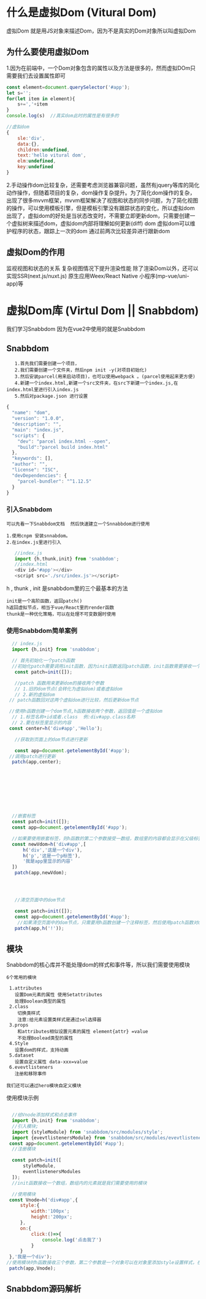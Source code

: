 # 什么是虚拟Dom (Vitural Dom)
  虚拟Dom 就是用JS对象来描述Dom，因为不是真实的Dom对象所以叫虚拟Dom
## 为什么要使用虚拟Dom
  1.因为在前端中，一个Dom对象包含的属性以及方法是很多的，然而虚拟DOm只需要我们去设置属性即可
   ```javaScript
   const element=document.querySelector('#app');
   let s='';
   for(let item in element){
       s+=','+item
   }
   console.log(s)  //真实dom此时的属性是有很多的

   //虚拟dom
   {
       sle:'div',
       data:{},
       children:undefined,
       text:'hello vitural dom',
       elm:undefined,
       key:undefined
   }
   ```
   2.手动操作dom比较复杂，还需要考虑浏览器兼容问题，虽然有jquery等库的简化动作操作，但随着项目的复杂，dom操作复杂提升。为了简化dom操作的复杂，出现了很多mvvm框架，mvvm框架解决了视图和状态的同步问题，为了简化视图的操作，可以使用模板引擎，但是模板引擎没有跟踪状态的变化，所以虚拟dom出现了，虚拟dom的好处是当状态改变时，不需要立即更新dom，只需要创建一个虚拟树来描述dom，虚拟dom内部将理解如何更新(diff) dom
   虚拟dom可以维护程序的状态，跟踪上一次的dom
   通过前两次比较差异进行跟新dom

## 虚拟Dom的作用
   监视视图和状态的关系
   复杂视图情况下提升渲染性能
   除了渲染Dom以外，还可以实现SSR(next.js/nuxt.js) 原生应用Weex/React Native 小程序(mp-vue/uni-app)等

# 虚拟Dom库 (Virtul Dom || Snabbdom)
  我们学习Snabbdom 因为在vue2中使用的就是Snabbdom
## Snabbdom




       1.首先我们需要创建一个项目，
       2.我们需要创建一个文件夹，然后npm init -y(对项目初始化)
       3.然后安装parcel(用来启动项目)，也可以使用webpack 。(parcel使用起来更方便)
       4.新建一个index.html,新建一个src文件夹，在src下新建一个index.js,在index.html里进行引入index.js
       5.然后对package.json 进行设置

```JavaScript
{
  "name": "dom",
  "version": "1.0.0",
  "description": "",
  "main": "index.js",
  "scripts": {
    "dev": "parcel index.html --open",
    "build":"parcel build index.html"
  },
  "keywords": [],
  "author": "",
  "license": "ISC",
  "devDependencies": {
    "parcel-bundler": "^1.12.5"
  }
}


```
  ### 引入Snabbdom 
    可以先看一下Snabbdom文档  然后快速建立一个Snnabbdom进行使用

    1.使用cnpm 安装snnabdom。
    2.在index.js里进行引入
```javaScript
   //index.js
   import {h,thunk,init} from 'snabbdom';
   //index.html
   <div id='#app'></div>
   <script src='./src/index.js'></script>
```
  h , thunk , init 是snabbdom里的三个最基本的方法

    init是一个高阶函数，返回patch()
    h返回虚拟节点，相当于vue/React里的render函数
    thunk是一种优化策略，可以在处理不可变数据时使用

 ###  使用Snabbdom简单案例

```JavaScript
  // index.js
  import {h,init} from 'snabbdom';

  // 首先初始化一个patch函数
  //初始化patch需要调用init函数，因为init函数返回patch函数，init函数需要接收一个参数是空数组
   const patch=init([]);

   //patch 函数用来更新dom的接收两个参数
   // 1.旧的dom节点(会转化为虚拟dom)或者虚拟dom
   // 2.新的虚拟dom
 // patch函数回对这两个虚拟dom进行比较，然后更新dom节点

 //使用h函数创建一个dom节点,h函数接收两个参数，返回值是一个虚拟dom
  // 1.标签名称+id或者.class  例:div#app.class名称
  // 2.要在标签里显示的内容
 const center=h('div#app','Hello');

   //获取到页面上的dom节点进行更新

   const app=document.getelementById('#app');
 //调用patch进行更新
  patch(app,center);









  //嵌套标签
  const patch=init([]);
  const app=document.getelementById('#app');

  //如果要使用嵌套标签，则h函数的第二个参数接受一数组，数组里的内容都会显示在父级标签里，如果是虚拟dom则进行dom渲染，如果是字符串则显示字符串
  const newVdom=h('div#app',[
      h('div','这是一个div'),
      h('p','这是一个p标签'),
      '我是app里显示的内容'
  ])
   patch(app,newVdom);




   //清空页面中的dom节点

   const patch=init([]);
   const app=document.getelementById('#app');
    //如果清空页面中的dom节点，只需要用h函数创建一个注释标签，然后使用patch函数对dom进行更新即可
   patch(app,h('!'));
```
## 模块 
  Snabbdom的核心库并不能处理dom的样式和事件等，所以我们需要使用模块
    
    6个常用的模块

     1.attributes 
       设置Dom元素的属性 使用Setattributes
       处理Boolean类型的属性
     2.class
        切换类样式
        注意:给元素设置类样式是通过sel选择器
     3.props
        和attributes相似设置元素的属性 element{attr} =value
        不处理Boolead类型的属性
     4.Style
       设置dom的样式，支持动画
     5.dataset
       设置自定义属性 data-xxx=value
     6.evevtlisteners 
       注册和移除事件

    我们还可以通过hero模块自定义模块

 使用模块示例

 ```javaScript

   //给Vnode添加样式和点击事件
   import {h,init} from 'snabbdom';
   //引入模块;
   import {styleModule} from 'snabbdom/src/modules/style';
   import {evevtlistenersModule} from 'snabbdom/src/modules/evevtlisteners';
  const app=document.getelementById('#app');
   //注册模块

   const patch=init([
       styleModule,
       eventlistenersModules
   ]);
   //init函数接收一个数组，数组内的元素就是我们需要使用的模块

   //使用模块
  const Vnode=h('div#app',{
      style:{
          width:'100px';
          height:'200px';
      },
      on:{
          click:()=>{
              console.log('点击我了')
          }
      }
  },'我是一个div');
//使用模块时h函数接收三个参数，第二个参数是一个对象可以在对象里添加style设置样式，在on里添加事件，第三个参数则与之前的参数一样，可以是字符串/数组
  patch(app,Vnode);
 ```

## Snabbdom源码解析